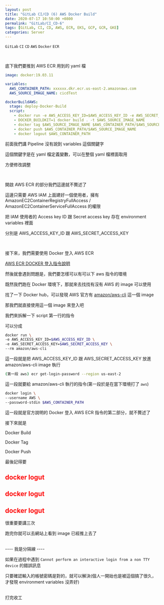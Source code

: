 ```yaml
---
layout: post
title: "GitLab CI/CD (6) AWS Docker Build"
date: 2020-07-17 10:50:00 +0800
permalink: "GitLab/CI_CD-6"
tags: [GitLab, CI, CD, AWS, ECR, EKS, GCP, GCR, GKE]
categories: Server
---
```


`GitLab` `CI` `CD` `AWS` `Docker` `ECR`

<br>

底下我們要推到 AWS ECR 用到的 yaml 檔

```yaml
image: docker:19.03.11

variables:
  AWS_CONTAINER_PATH: xxxxxx.dkr.ecr.us-east-2.amazonaws.com
  AWS_SOURCE_IMAGE_NAME: cicdTest

dockerBuildAWS:
  stage: deploy-Docker-Build
  script:
    - docker run -e AWS_ACCESS_KEY_ID=$AWS_ACCESS_KEY_ID -e AWS_SECRET_ACCESS_KEY=$AWS_SECRET_ACCESS_KEY --rm amazon/aws-cli ecr get-login-password --region us-east-2 | docker login --username AWS --password-stdin $AWS_CONTAINER_PATH
    - DOCKER_BUILDKIT=1 docker build . -t $AWS_SOURCE_IMAGE_NAME
    - docker tag $AWS_SOURCE_IMAGE_NAME $AWS_CONTAINER_PATH/$AWS_SOURCE_IMAGE_NAME
    - docker push $AWS_CONTAINER_PATH/$AWS_SOURCE_IMAGE_NAME
    - docker logout $AWS_CONTAINER_PATH
```

前面我們講 Pipeline 沒有說到 variables 這個關鍵字

這個關鍵字是在 yaml 檔定義變數，可以在整個 yaml 檔裡面取用

方便修改調整

<br>

開啟 AWS ECR 的部分我們這邊就不贅述了

這邊只需要 AWS IAM 上面建好一個使用者，擁有 AmazonEC2ContainerRegistryFullAccess / AmazonEC2ContainerServiceFullAccess 的權限

把 IAM 使用者的 Access key ID 跟 Secret access key 存在 environment variables 裡面

分別是 AWS_ACCESS_KEY_ID 跟 AWS_SECRET_ACCESS_KEY

<br>

接下來，我們需要使用 Docker 登入 AWS ECR

<a href="https://awscli.amazonaws.com/v2/documentation/api/latest/reference/ecr/get-login-password.html" target="_blank">AWS ECR DOCKER 登入指令說明</a>

然後就會遇到問題是，我們要怎樣可以有可以下 aws 指令的環境

既然我們跑在 Docker 環境下，那就來去找找有沒有 AWS 的 image 可以使用

找了一下 Docker hub，可以發現 AWS 官方有 <a href="https://hub.docker.com/r/amazon/aws-cli" target="_blank">amazon/aws-cli</a> 這一個 image

那我們就直接使用這一個 image 來登入吧

我們來拆解一下 script 第一行的指令

可以分成

```bash
docker run \
-e AWS_ACCESS_KEY_ID=$AWS_ACCESS_KEY_ID \
-e AWS_SECRET_ACCESS_KEY=$AWS_SECRET_ACCESS_KEY \
--rm amazon/aws-cli
```

這一段就是把 AWS_ACCESS_KEY_ID 跟 AWS_SECRET_ACCESS_KEY 放進 amazon/aws-cli image 執行

```bash
(第一段 aws) ecr get-login-password --region us-east-2
```

這一段就要給 amazon/aws-cli 執行的指令(第一段於是在當下環境打了 `aws`)

```bash
docker login \
--username AWS \
--password-stdin $AWS_CONTAINER_PATH
```

這一段就是官方說明的 Docker 登入 AWS ECR 指令的第二部分，就不贅述了

接下來就是

Docker Build

Docker Tag

Docker Push

最後記得要

## <span style="color:#FF0000">docker logut</span>

## <span style="color:#FF0000">docker logut</span>

## <span style="color:#FF0000">docker logut</span>

很重要要講三次

跑完你就可以去網站上看到 image 已經推上去了

<br>
---- 我是分隔線 ----

如果在過程中遇到 `Cannot perform an interactive login from a non TTY device` 的錯誤訊息

只要確認輸入的帳號密碼是對的，就可以解決(個人一開始也是被這個搞了很久，才發現 environment variables 沒弄好)

<br>
打完收工
